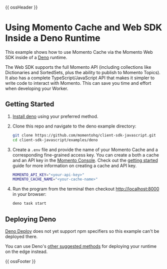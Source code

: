 {{ ossHeader }}

# Using Momento Cache and Web SDK Inside a Deno Runtime

This example shows how to use Momento Cache via the Momento Web SDK inside of a [Deno](https://deno.land/) runtime.

The Web SDK supports the full Momento API (including collections like Dictionaries and SortedSets, plus the ability to publish to Momento Topics). It also has a complete TypeScript/JavaScript API that makes it simpler to write code to interact with Momento. This can save you time and effort when developing your Worker.

## Getting Started

1. [Install deno](https://deno.land/manual@v1.36.1/getting_started/installation) using your preferred method.

2. Clone this repo and navigate to the deno example directory:

    ```bash
    git clone https://github.com/momentohq/client-sdk-javascript.git
    cd client-sdk-javascript/examples/deno
    ```

3. Create a `.env` file and provide the name of your Momento Cache and a corresponding fine-grained access key. You can create a both a cache and an API key in the [Momento Console](https://console.gomomento.com/). Check out the [getting started](https://docs.momentohq.com/getting-started) guide for more information on creating a cache and API key.

    ```bash
    MOMENTO_API_KEY="<your-api-key>"
    MOMENTO_CACHE_NAME="<your-cache-name>"
    ```

4. Run the program from the terminal then checkout [http://localhost:8000](http://localhost:8000) in your browser:

    ```bash
    deno task start
    ```

## Deploying Deno

[Deno Deploy](https://deno.com/deploy) does not yet support npm specifiers so this example can't be deployed there.

You can use Deno's [other suggested methods](https://deno.land/manual@v1.36.1/advanced/deploying_deno) for deploying your runtime on the edge instead.

{{ ossFooter }}

